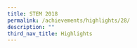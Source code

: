 ```yaml
---
title: STEM 2018
permalink: /achievements/highlights/28/
description: ""
third_nav_title: Highlights
---
```

